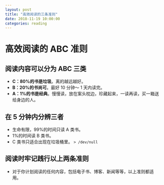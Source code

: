 ```yaml
---
layout: post
title: "高效阅读的三条准则"
date: 2018-11-19 10:00:00
categories: reading
---
```


# 高效阅读的 ABC 准则

## 阅读内容可以分为 ABC 三类

- **C：80%的书是垃圾**。离的越远越好。
- **B：20%的书尚可**。最好 10 分钟～ 1 天内读完。
- **A：1%的书是经典**。慢慢读，放在案头枕边，珍藏起来，一读再读，买一箱送给身边的人。

## 在 5 分钟内分辨三者

- 生命有限，99%的时间只读 A 类书。
- 1%的时间读 B 类书。
- C 类书只适合出现在垃圾桶里。 `> /dev/null`

## 阅读时牢记践行以上两条准则

- 对于你计划阅读的任何内容，包括电子书、博客、新闻等等，以上准则都适用。
